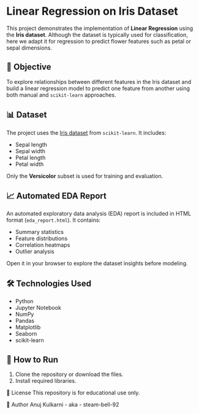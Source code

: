 # Linear Regression on Iris Dataset

This project demonstrates the implementation of **Linear Regression** using the **Iris dataset**. Although the dataset is typically used for classification, here we adapt it for regression to predict flower features such as petal or sepal dimensions.

## 📌 Objective

To explore relationships between different features in the Iris dataset and build a linear regression model to predict one feature from another using both manual and `scikit-learn` approaches.

## 📊 Dataset

The project uses the [Iris dataset](https://scikit-learn.org/stable/auto_examples/datasets/plot_iris_dataset.html) from `scikit-learn`. It includes:
- Sepal length
- Sepal width
- Petal length
- Petal width

Only the **Versicolor** subset is used for training and evaluation.

## 📈 Automated EDA Report

An automated exploratory data analysis (EDA) report is included in HTML format (`eda_report.html`). It contains:
- Summary statistics
- Feature distributions
- Correlation heatmaps
- Outlier analysis

Open it in your browser to explore the dataset insights before modeling.

## 🛠️ Technologies Used

- Python
- Jupyter Notebook
- NumPy
- Pandas
- Matplotlib
- Seaborn
- scikit-learn
  
## 🚀 How to Run

1. Clone the repository or download the files.
2. Install required libraries.

📄 License
This repository is for educational use only.

👤 Author
Anuj Kulkarni - aka - steam-bell-92
